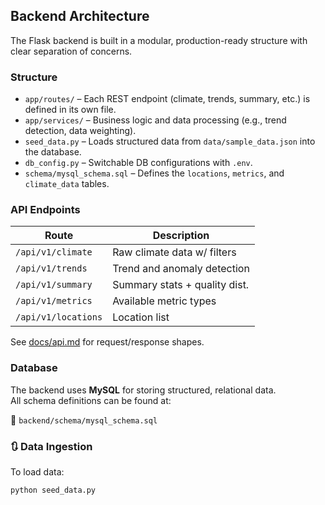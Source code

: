 ## Backend Architecture

The Flask backend is built in a modular, production-ready structure with clear separation of concerns.

### Structure

- `app/routes/` – Each REST endpoint (climate, trends, summary, etc.) is defined in its own file.
- `app/services/` – Business logic and data processing (e.g., trend detection, data weighting).
- `seed_data.py` – Loads structured data from `data/sample_data.json` into the database.
- `db_config.py` – Switchable DB configurations with `.env`.
- `schema/mysql_schema.sql` – Defines the `locations`, `metrics`, and `climate_data` tables.

###  API Endpoints

| Route                | Description                   |
|----------------------|-------------------------------|
| `/api/v1/climate`    | Raw climate data w/ filters   |
| `/api/v1/trends`     | Trend and anomaly detection   |
| `/api/v1/summary`    | Summary stats + quality dist. |
| `/api/v1/metrics`    | Available metric types        |
| `/api/v1/locations`  | Location list                 |

See [docs/api.md](../docs/api.md) for request/response shapes.

###  Database

The backend uses **MySQL** for storing structured, relational data.  
All schema definitions can be found at:

📄 `backend/schema/mysql_schema.sql`

### 🔃 Data Ingestion

To load data:

```bash
python seed_data.py
